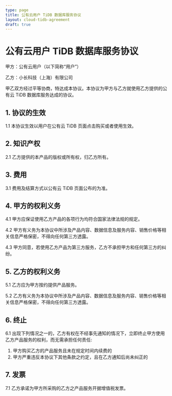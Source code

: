 ```yaml
---
type: page
title: 公有云用户 TiDB 数据库服务协议
layout: cloud-tidb-agreement
draft: true
---
```


# 公有云用户 TiDB 数据库服务协议

甲方：公有云用户（以下简称“用户”）

乙方：小长科技（上海）有限公司

甲乙双方经过平等协商，特达成本协议。本协议为甲方与乙方就使用乙方提供的公有云 TiDB 数据库服务达成的协议。

## 1. 协议的生效

1.1 本协议生效以用户在公有云 TiDB 页面点击购买或者使用生效。

## 2. 知识产权

2.1 乙方提供的本产品的版权或所有权，归乙方所有。

## 3. 费用

3.1 费用及结算方式以公有云 TiDB 页面公布的为准。

## 4. 甲方的权利义务

4.1 甲方应保证使用乙方产品的各项行为均符合国家法律法规的规定。

4.2 甲方有义务为本协议中所涉及产品内容、数据信息及服务内容、销售价格等相关信息严格保密，不得向任何第三方透露。

4.3 甲方同意，若使用乙方产品为第三方服务，乙方不承担甲方和任何第三方的纠纷。

## 5. 乙方的权利义务

5.1 乙方应为甲方按约提供产品服务。

5.2 乙方有义务为本协议中所涉及产品内容、数据信息及服务内容、销售价格等相关信息严格保密，不得向任何第三方透露。

## 6. 终止

6.1 出现下列情况之一的，乙方有权在不经事先通知的情况下，立即终止甲方使用乙方产品服务的权利，而无需承担任何责任:

  1. 甲方购买乙方的产品服务且未在规定时间内续费的
  2. 甲方严重违反本协议下其他条款之约定，且在乙方通知后尚未纠正的

## 7. 发票

7.1 乙方承诺为甲方所采购的乙方之产品服务开据增值税发票。
